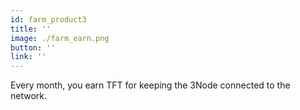 ```yaml
---
id: farm_product3
title: ''
image: ./farm_earn.png
button: ''
link: ''
---
```


Every month, you earn TFT for keeping the 3Node connected to the network. 
